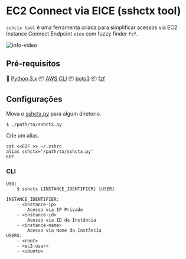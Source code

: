 # EC2 Connect via EICE (sshctx tool)

`sshctx tool` é uma ferramenta criada para simplificar acessos via EC2 Instance Connect Endpoint `eice` com fuzzy finder `fzf`.

![info-video](docs/cli-sshctx.gif)


## Pré-requisitos

🐍 [Python 3.x](https://www.python.org/downloads/)
📦 [AWS CLI](https://docs.aws.amazon.com/cli/latest/userguide/getting-started-install.html)
📦 [boto3](https://aws.amazon.com/pt/sdk-for-python/)
📦 [fzf](https://github.com/junegunn/fzf)


## Configurações

Mova o [sshctx.py](https://github.com/PabloMarquess/sshctx/blob/main/sshctx.py) para algum diretorio.

```console
$ ./path/to/sshctx.py
```
Crie um alias.

```console
cat <<EOF >> ~/.zshrc
alias sshctx='/path/to/sshctx.py'
EOF
```

### CLI

```console
USO:
    $ sshctx [INSTANCE_IDENTIFIER] [USER]

INSTANCE_IDENTIFIER:
    - <instance-ip>
        Acesso via IP Privado
    - <instance-id>
        Acesso via ID da Instância
    - <instance-name>
        Acesso via Nome da Instância
USERS:
    - <root>
    - <ec2-user>
    - <ubuntu>
